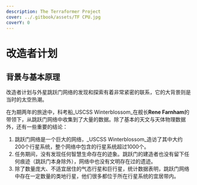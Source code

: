 ```yaml
---
description: The Terraformer Project
cover: ../.gitbook/assets/TF CPU.jpg
coverY: 0
---
```


# 改造者计划

## 背景与基本原理

改造者计划与外星跳跃门网络的发现和探索有着非常紧密的联系，它的大背景则是当时的太空热潮。

在为期两年的旅途中，科考船_USCSS Winterblossom_在舰长**Rene Farnham**的带领下，从跳跃门网络中收集到了大量的数据。除了基本的天文与天体物理数据外，还有一些重要的结论：

1. 跳跃门网络是一个巨大的网络，_USCSS Winterblossom_造访了其中大约200个行星系统，整个网络中包含的行星系统超过1000个。
2. 任务期间，没有发现任何智慧生命存在的迹象。跳跃门的建造者也没有留下任何痕迹（跳跃门本身除外），网络中也没有文明存在过的遗迹。
3. 除了数量庞大、不适宜居住的气态行星和巨行星，统计数据表明，跳跃门网络中存在一定数量的类地行星，他们很多都位于所在行星系统的宜居带内。
